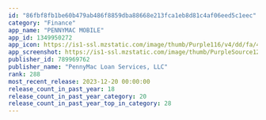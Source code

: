 ```yaml
---
id: "86fbf8fb1be60b479ab486f8859dba88668e213fca1eb8d81c4af06eed5c1eec"
category: "Finance"
app_name: "PENNYMAC MOBILE"
app_id: 1349950272
app_icon: https://is1-ssl.mzstatic.com/image/thumb/Purple116/v4/dd/fa/4b/ddfa4b0c-711e-7dc4-0440-3e40a702a97e/AppIcon-1x_U007emarketing-0-7-0-85-220-0.png/1024x1024bb.png
app_screenshot: https://is1-ssl.mzstatic.com/image/thumb/PurpleSource126/v4/40/70/28/40702886-7eb1-b1f7-f627-b75ae73a6f77/924cd69e-f2ca-45e9-a5a7-d4d79adf8c9f_1242x2688_-_App_Store_6.5_-_1.png/1242x2688bb.png
publisher_id: 789969762
publisher_name: "PennyMac Loan Services, LLC"
rank: 288
most_recent_release: 2023-12-20 00:00:00
release_count_in_past_year: 18
release_count_in_past_year_category: 20
release_count_in_past_year_top_in_category: 28
---
```

